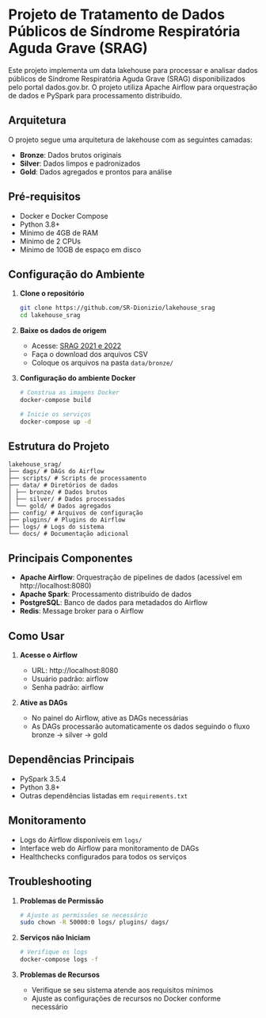 # Projeto de Tratamento de Dados Públicos de Síndrome Respiratória Aguda Grave (SRAG)

Este projeto implementa um data lakehouse para processar e analisar dados públicos de Síndrome Respiratória Aguda Grave (SRAG) disponibilizados pelo portal dados.gov.br. O projeto utiliza Apache Airflow para orquestração de dados e PySpark para processamento distribuído.

## Arquitetura

O projeto segue uma arquitetura de lakehouse com as seguintes camadas:
- **Bronze**: Dados brutos originais
- **Silver**: Dados limpos e padronizados
- **Gold**: Dados agregados e prontos para análise

## Pré-requisitos

- Docker e Docker Compose
- Python 3.8+
- Mínimo de 4GB de RAM
- Mínimo de 2 CPUs
- Mínimo de 10GB de espaço em disco

## Configuração do Ambiente

1. **Clone o repositório**
   ```bash
   git clone https://github.com/SR-Dionizio/lakehouse_srag
   cd lakehouse_srag
   ```

2. **Baixe os dados de origem**
   - Acesse: [SRAG 2021 e 2022](https://dados.gov.br/dados/conjuntos-dados/srag-2021-e-2022)
   - Faça o download dos arquivos CSV
   - Coloque os arquivos na pasta `data/bronze/`

3. **Configuração do ambiente Docker**
   ```bash
   # Construa as imagens Docker
   docker-compose build
   
   # Inicie os serviços
   docker-compose up -d
   ```

## Estrutura do Projeto

```
lakehouse_srag/
├── dags/ # DAGs do Airflow
├── scripts/ # Scripts de processamento
├── data/ # Diretórios de dados
│ ├── bronze/ # Dados brutos
│ ├── silver/ # Dados processados
│ └── gold/ # Dados agregados
├── config/ # Arquivos de configuração
├── plugins/ # Plugins do Airflow
├── logs/ # Logs do sistema
└── docs/ # Documentação adicional
```

## Principais Componentes

- **Apache Airflow**: Orquestração de pipelines de dados (acessível em http://localhost:8080)
- **Apache Spark**: Processamento distribuído de dados
- **PostgreSQL**: Banco de dados para metadados do Airflow
- **Redis**: Message broker para o Airflow

## Como Usar

1. **Acesse o Airflow**
   - URL: http://localhost:8080
   - Usuário padrão: airflow
   - Senha padrão: airflow

2. **Ative as DAGs**
   - No painel do Airflow, ative as DAGs necessárias
   - As DAGs processarão automaticamente os dados seguindo o fluxo bronze → silver → gold

## Dependências Principais

- PySpark 3.5.4
- Python 3.8+
- Outras dependências listadas em `requirements.txt`

## Monitoramento

- Logs do Airflow disponíveis em `logs/`
- Interface web do Airflow para monitoramento de DAGs
- Healthchecks configurados para todos os serviços

## Troubleshooting

1. **Problemas de Permissão**
   ```bash
   # Ajuste as permissões se necessário
   sudo chown -R 50000:0 logs/ plugins/ dags/
   ```

2. **Serviços não Iniciam**
   ```bash
   # Verifique os logs
   docker-compose logs -f
   ```

3. **Problemas de Recursos**
   - Verifique se seu sistema atende aos requisitos mínimos
   - Ajuste as configurações de recursos no Docker conforme necessário


